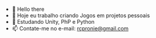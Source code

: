 - 👋 Hello there
- 👀 Hoje eu trabalho criando Jogos em projetos pessoais
- 🌱 Estudando Unity, PhP e Python
- 📫 Contate-me no e-mail: rcpronie@gmail.com

<!---
dermack/dermack is a ✨ special ✨ repository because its `README.md` (this file) appears on your GitHub profile.
You can click the Preview link to take a look at your changes.
--->

